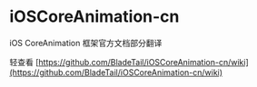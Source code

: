 # iOSCoreAnimation-cn
iOS CoreAnimation 框架官方文档部分翻译

轻查看 [https://github.com/BladeTail/iOSCoreAnimation-cn/wiki](https://github.com/BladeTail/iOSCoreAnimation-cn/wiki)
